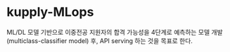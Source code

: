 # kupply-MLops

ML/DL 모델 기반으로 이중전공 지원자의 합격 가능성을 4단계로 예측하는 모델 개발 (multiclass-classifier model) 후, API serving 하는 것을 목표로 한다. 

